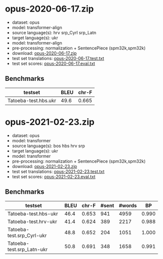 # opus-2020-06-17.zip

* dataset: opus
* model: transformer-align
* source language(s): hrv srp_Cyrl srp_Latn
* target language(s): ukr
* model: transformer-align
* pre-processing: normalization + SentencePiece (spm32k,spm32k)
* download: [opus-2020-06-17.zip](https://object.pouta.csc.fi/Tatoeba-MT-models/hbs-ukr/opus-2020-06-17.zip)
* test set translations: [opus-2020-06-17.test.txt](https://object.pouta.csc.fi/Tatoeba-MT-models/hbs-ukr/opus-2020-06-17.test.txt)
* test set scores: [opus-2020-06-17.eval.txt](https://object.pouta.csc.fi/Tatoeba-MT-models/hbs-ukr/opus-2020-06-17.eval.txt)

## Benchmarks

| testset               | BLEU  | chr-F |
|-----------------------|-------|-------|
| Tatoeba-test.hbs.ukr 	| 49.6 	| 0.665 |






# opus-2021-02-23.zip

* dataset: opus
* model: transformer
* source language(s): bos hbs hrv srp
* target language(s): ukr
* model: transformer
* pre-processing: normalization + SentencePiece (spm32k,spm32k)
* download: [opus-2021-02-23.zip](https://object.pouta.csc.fi/Tatoeba-MT-models/hbs-ukr/opus-2021-02-23.zip)
* test set translations: [opus-2021-02-23.test.txt](https://object.pouta.csc.fi/Tatoeba-MT-models/hbs-ukr/opus-2021-02-23.test.txt)
* test set scores: [opus-2021-02-23.eval.txt](https://object.pouta.csc.fi/Tatoeba-MT-models/hbs-ukr/opus-2021-02-23.eval.txt)

## Benchmarks

| testset | BLEU  | chr-F | #sent | #words | BP |
|---------|-------|-------|-------|--------|----|
| Tatoeba-test.hbs-ukr 	| 46.4 	| 0.653 	| 941 	| 4959 	| 0.990 |
| Tatoeba-test.hrv-ukr 	| 41.4 	| 0.624 	| 389 	| 2217 	| 0.988 |
| Tatoeba-test.srp_Cyrl-ukr 	| 48.8 	| 0.652 	| 204 	| 1051 	| 1.000 |
| Tatoeba-test.srp_Latn-ukr 	| 50.8 	| 0.691 	| 348 	| 1658 	| 0.991 |


